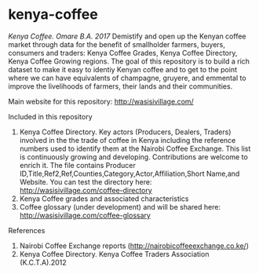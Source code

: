 # kenya-coffee
*Kenya Coffee. Omare B.A. 2017*
Demistify and open up the Kenyan coffee market through data for the benefit of smallholder farmers, buyers, consumers and traders: Kenya Coffee Grades, Kenya Coffee Directory, Kenya Coffee Growing regions. The goal of this repository is to build a rich dataset to make it easy to identiy Kenyan coffee and to get to the point where we can have equivalents of champagne, gruyere, and emmental to improve the livelihoods of farmers, their lands and their communities.

Main website for this repository: http://wasisivillage.com/

Included in this repository
1. Kenya Coffee Directory. Key actors (Producers, Dealers, Traders) involved in the the trade of coffee in Kenya including the reference numbers used to identify them at the Nairobi Coffee Exchange. This list is continuously growing and developing. Contributions are welcome to enrich it. The file contains Producer ID,Title,Ref2,Ref,Counties,Category,Actor,Affiliation,Short Name,and Website. You can test the directory here: http://wasisivillage.com/coffee-directory
2. Kenya Coffee grades and associated characteristics
3. Coffee glossary (under development) and will be shared here: http://wasisivillage.com/coffee-glossary

References
1. Nairobi Coffee Exchange reports (http://nairobicoffeeexchange.co.ke/)
2. Kenya Coffee Directory. Kenya Coffee Traders Association (K.C.T.A).2012
